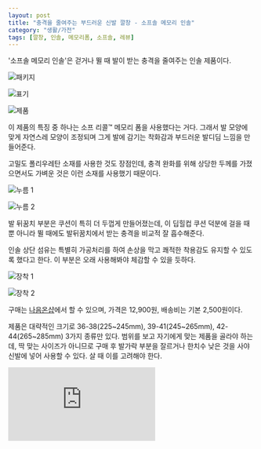 ```yaml
---
layout: post
title: "충격을 줄여주는 부드러운 신발 깔창 - 소프솔 메모리 인솔"
category: "생활/가전"
tags: [깔창, 인솔, 메모리폼, 소프솔, 레뷰]
---
```


'소프솔 메모리 인솔'은
걷거나 뛸 때 발이 받는 충격을 줄여주는 인솔 제품이다.

![패키지](https://images2.imgbox.com/2c/39/TjdBp7h3_o.jpg)

![표기](https://images2.imgbox.com/84/ba/HOOgzwfU_o.jpg)

![제품](https://images2.imgbox.com/7e/45/QeacHiev_o.jpg)

이 제품의 특징 중 하나는 소프 리콜™ 메모리 폼을 사용했다는 거다.
그래서 발 모양에 맞게 자연스레 모양이 조정되며
그게 발에 감기는 착화감과 부드러운 발디딤 느낌을 만들어준다.

고밀도 폴리우레탄 소재를 사용한 것도 장점인데,
충격 완화를 위해 상당한 두께를 가졌으면서도 가벼운 것은 이런 소재를 사용했기 때문이다.

![누름 1](https://images2.imgbox.com/08/de/WKxWESYd_o.jpg)

![누름 2](https://images2.imgbox.com/ff/92/mcU65BDo_o.jpg)

발 뒤꿈치 부분은 쿠션이 특히 더 두껍게 만들어졌는데,
이 딥힐컵 쿠션 덕분에 걸을 때 뿐 아니라 뛸 때에도 발뒤꿈치에서 받는 충격을 비교적 잘 흡수해준다.

인솔 상단 섬유는 특별히 가공처리를 하여 손상을 막고 쾌적한 착용감도 유지할 수 있도록 했다고 한다.
이 부분은 오래 사용해봐야 체감할 수 있을 듯하다.

![장착 1](https://images2.imgbox.com/f6/27/GAyKbCSC_o.jpg)

![장착 2](https://images2.imgbox.com/40/23/tR4gJvqn_o.jpg)

구매는 [나음온샵](http://naumonshop.co.kr/product/detail.html?product_no=2136)에서 할 수 있으며,
가격은 12,900원, 배송비는 기본 2,500원이다.

제품은 대략적인 크기로
36-38(225~245mm),
39-41(245~265mm),
42-44(265~285mm)
3가지 종류만 있다.
범위를 보고 자기에게 맞는 제품을 골라야 하는데,
딱 맞는 사이즈가 아니므로 구매 후 발가락 부분을 잘르거나
한치수 낮은 것을 사야 신발에 넣어 사용할 수 있다.
살 때 이를 고려해야 한다.



![스폰서 배너](https://www.revu.net/campaign/img.php?p=a70520b35013c46d5f3e59fd9285c7cc51f3e973e64e29f535707e5e9e5ba1a4&v=4 "이 글은 레뷰를 통해 해당 업체에서 제품을 받아 작성했다.")
